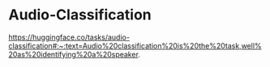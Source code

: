 # Audio-Classification
https://huggingface.co/tasks/audio-classification#:~:text=Audio%20classification%20is%20the%20task,well%20as%20identifying%20a%20speaker.
